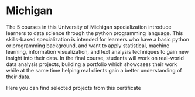 # Michigan
The 5 courses in this University of Michigan specialization
introduce learners to data science through the python
programming language. This skills-based specialization is
intended for learners who have a basic python or programming
background, and want to apply statistical, machine learning,
information visualization, and text analysis techniques to gain new
insight into their data. In the final course, students will work on
real-world data analysis projects, building a portfolio which
showcases their work while at the same time helping real clients
gain a better understanding of their data.

Here you can find selected projects from this certificate
